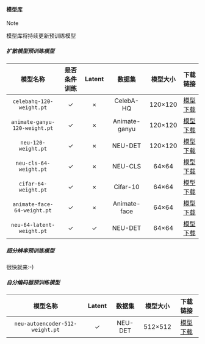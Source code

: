#### 模型库

> [!NOTE]
>
> 模型库将持续更新预训练模型
>



##### 扩散模型预训练模型

|           模型名称            | 是否条件训练 | Latent |    数据集     | 模型大小 |                                                           下载链接                                                           |
| :---------------------------: | :----------: | :----: | :-----------: | :------: |:------------------------------------------------------------------------------------------------------------------------:|
|   `celebahq-120-weight.pt`    |      ✓       |   ×    |   CelebA-HQ   | 120×120  |   [模型下载](https://github.com/chairc/Integrated-Design-Diffusion-Model/releases/download/v1.1.5/celebahq-120-weight.pt)    |
| `animate-ganyu-120-weight.pt` |      ✓       |   ×    | Animate-ganyu | 120×120  | [模型下载](https://github.com/chairc/Integrated-Design-Diffusion-Model/releases/download/v1.1.5/animate-ganyu-120-weight.pt) |
|      `neu-120-weight.pt`      |      ✓       |   ×    |    NEU-DET    | 120×120  |      [模型下载](https://github.com/chairc/Integrated-Design-Diffusion-Model/releases/download/v1.1.5/neu-120-weight.pt)      |
|    `neu-cls-64-weight.pt`     |      ✓       |   ×    |    NEU-CLS    |  64×64   |    [模型下载](https://github.com/chairc/Integrated-Design-Diffusion-Model/releases/download/v1.1.7/neu-cls-64-weight.pt)     |
|     `cifar-64-weight.pt`      |      ✓       |   ×    |   Cifar-10    |  64×64   |    [模型下载](https://github.com/chairc/Integrated-Design-Diffusion-Model/releases/download/v1.1.5/cifar10-64-weight.pt)     |
|  `animate-face-64-weight.pt`  |      ✓       |   ×    | Animate-face  |  64×64   |  [模型下载](https://github.com/chairc/Integrated-Design-Diffusion-Model/releases/download/v1.1.5/animate-face-64-weight.pt)  |
|   `neu-64-latent-weight.pt`   |      ✓       |   ✓    |    NEU-DET    |  64×64   |  [模型下载](https://github.com/chairc/Integrated-Design-Diffusion-Model/releases/download/v1.2.0/neu-64-latent-weight.pt)  |



##### 超分辨率预训练模型

很快就来:-)



##### 自分编码器预训练模型

|            模型名称             | Latent | 数据集  | 模型大小 | 下载链接 |
| :-----------------------------: | :----: | :-----: | :------: | :------: |
| `neu-autoencoder-512-weight.pt` |   ✓    | NEU-DET | 512×512  | [模型下载](https://github.com/chairc/Integrated-Design-Diffusion-Model/releases/download/v1.2.0/neu-autoencoder-512-weight.pt) |


